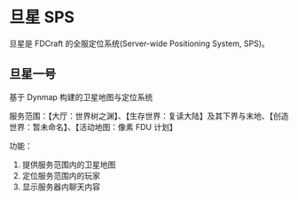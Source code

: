 # 旦星 SPS

旦星是 FDCraft 的全服定位系统(Server-wide Positioning System, SPS)。

## 旦星一号

基于 Dynmap 构建的卫星地图与定位系统

服务范围：【大厅：世界树之渊】、【生存世界：复读大陆】及其下界与末地、【创造世界：暂未命名】、【活动地图：像素 FDU 计划】

功能：

1. 提供服务范围内的卫星地图
2. 定位服务范围内的玩家
3. 显示服务器内聊天内容